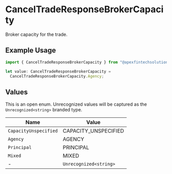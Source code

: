 # CancelTradeResponseBrokerCapacity

Broker capacity for the trade.

## Example Usage

```typescript
import { CancelTradeResponseBrokerCapacity } from "@apexfintechsolutions/ascend-sdk/models/components";

let value: CancelTradeResponseBrokerCapacity =
  CancelTradeResponseBrokerCapacity.Agency;
```

## Values

This is an open enum. Unrecognized values will be captured as the `Unrecognized<string>` branded type.

| Name                   | Value                  |
| ---------------------- | ---------------------- |
| `CapacityUnspecified`  | CAPACITY_UNSPECIFIED   |
| `Agency`               | AGENCY                 |
| `Principal`            | PRINCIPAL              |
| `Mixed`                | MIXED                  |
| -                      | `Unrecognized<string>` |